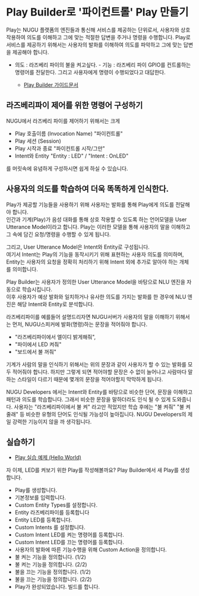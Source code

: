 # Play Builder로 '파이컨트롤' Play 만들기
Play는 NUGU 플랫폼의 엔진들과 통신해 서비스를 제공하는 단위로서, 사용자와 상호 작용하여 의도를 이해하고 그에 맞는 적절한 답변을 주거나 명령을 수행합니다. Play로 서비스를 제공하기 위해서는 사용자의 발화를 이해하여 의도를 파악하고 그에 맞는 답변을 제공해야 합니다.

- 의도 : 라즈베리 파이의 불을 켜고싶다. - 기능 : 라즈베리 파이 GPIO를 컨트롤하는 명령어를 전달한다. 그리고 사용자에게 명령이 수행되었다고 대답한다.


   - [Play Builder 가이드문서](https://developers.nugu.co.kr/docs/nugu-developers-an-overview/nugu-play-kit.html#play)


라즈베리파이 제어를 위한 명령어 구성하기
--

NUGU에서 라즈베리 파이를 제어하기 위해서는 크게    

- Play 호출이름 (Invocation Name)     "파이컨트롤"
- Play 세션 (Session)                       
- Play 시작과 종료                          "파이컨트롤 시작/그만"
- Intent와 Entity                             "Entity : LED" / "Intent : OnLED"

를 머릿속에 유념하게 구성하시면 쉽게 하실 수 있습니다.    



사용자의 의도를 학습하여 더욱 똑똑하게 인식한다.
--
Play가 제공할 기능들을 사용하기 위해 사용자는 발화를 통해 Play에게 의도를 전달해야 합니다.    
인간과 기계(Play)가 음성 대화를 통해 상호 작용할 수 있도록 하는 언어모델을 User Utterance Model이라고 합니다. 
Play는 이러한 모델을 통해 사용자의 말을 이해하고 그 속에 담긴 요청/명령을 수행할 수 있게 됩니다.

그리고, User Utterance Model은 Intent와 Entity로 구성됩니다.    
여기서 Intent는 Play의 기능을 동작시키기 위해 표현하는 사용자 의도를 의미하며, Entity는 사용자의 요청을 정확히 처리하기 위해 Intent 외에 추가로 알아야 하는 개체를 의미합니다. 


Play Builder는 사용자가 정의한 User Utterance Model을 바탕으로 NLU 엔진을 자동으로 학습시킵니다.    
이후 사용자가 예상 발화와 일치하거나 유사한 의도를 가지는 발화를 한 경우에 NLU 엔진은 해당 Intent와 Entity로 분석합니다.

라즈베리파이를 예를들어 설명드리자면 NUGU서버가 사용자의 말을 이해하기 위해서는 먼저, NUGU스피커에 발화(명령)하는 문장을 적어줘야 합니다.

 - "라즈베리파이에서 엘이디 밝게해줘", 
 - "파이에서 LED 켜줘"
 - "보드에서 불 꺼줘" 

기계가 사람의 말을 인식하기 위해서는 위의 문장과 같이 사용자가 할 수 있는 발화를 모두 적어줘야 합니다. 하지만 그렇게 되면 적어야할 문장은 수 없이 늘어나고 사람마다 말하는 스타일이 다르기 때문에 몇개의 문장을 적어야할지 막막하게 됩니다.

NUGU Developers 에서는 Intent와 Entity를 바탕으로 비슷한 단어, 문장을 이해하고 패턴과 의도를 학습합니다. 
그래서 비슷한 문장을 말하더라도 인식 될 수 있게 도와줍니다. 
사용자는 "라즈베리파이에서 불 켜" 라고만 적었지만 학습 후에는 "불 켜줘" "불 켜 줄래" 등 비슷한 유형의 단어도 인식될 가능성이 높아집니다. 
NUGU Developers의 제일 강력한 기능이지 않을 까 생각됩니다. 


실습하기 
--
 - [Play 실습 예제 (Hello World)](https://developers.nugu.co.kr/docs/create-plays-with-play-builder/hello-aria.html#hello-aria)

자 이제, LED를 켜보기 위한 Play를 작성해볼까요?
Play Builder에서 새 Play를 생성합니다.

- Play를 생성합니다.
- 기본정보를 입력합니다.
- Custom Entity Types를 설정합니다.
- Entity 라즈베리파이를 등록합니다
- Entity LED를 등록합니다.
- Custom Intents 를 설정합니다.
- Custom Intent LED를 켜는 명령어를 등록합니다.
- Custom Intent LED를 끄는 명령어를 등록합니다.
- 사용자의 발화에 따른 기능수행을 위해 Custom Action을 정의합니다.
- 불 켜는 기능을 정의합니다. (1/2)
- 불 켜는 기능을 정의합니다. (2/2)
- 불을 끄는 기능을 정의합니다. (1/2)
- 불을 끄는 기능을 정의합니다. (2/2)
- Play가 완성되었습니다. 빌드를 합니다.












